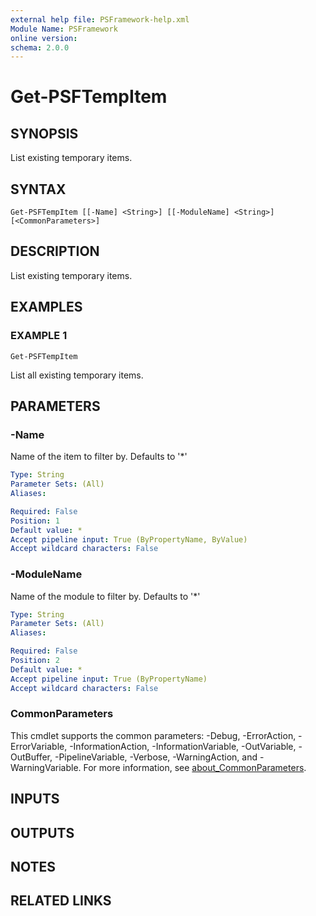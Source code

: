 ```yaml
---
external help file: PSFramework-help.xml
Module Name: PSFramework
online version:
schema: 2.0.0
---
```


# Get-PSFTempItem

## SYNOPSIS
List existing temporary items.

## SYNTAX

```
Get-PSFTempItem [[-Name] <String>] [[-ModuleName] <String>] [<CommonParameters>]
```

## DESCRIPTION
List existing temporary items.

## EXAMPLES

### EXAMPLE 1
```
Get-PSFTempItem
```

List all existing temporary items.

## PARAMETERS

### -Name
Name of the item to filter by.
Defaults to '*'

```yaml
Type: String
Parameter Sets: (All)
Aliases:

Required: False
Position: 1
Default value: *
Accept pipeline input: True (ByPropertyName, ByValue)
Accept wildcard characters: False
```

### -ModuleName
Name of the module to filter by.
Defaults to '*'

```yaml
Type: String
Parameter Sets: (All)
Aliases:

Required: False
Position: 2
Default value: *
Accept pipeline input: True (ByPropertyName)
Accept wildcard characters: False
```

### CommonParameters
This cmdlet supports the common parameters: -Debug, -ErrorAction, -ErrorVariable, -InformationAction, -InformationVariable, -OutVariable, -OutBuffer, -PipelineVariable, -Verbose, -WarningAction, and -WarningVariable. For more information, see [about_CommonParameters](http://go.microsoft.com/fwlink/?LinkID=113216).

## INPUTS

## OUTPUTS

## NOTES

## RELATED LINKS
